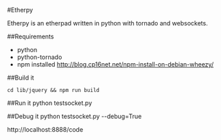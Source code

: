 #Etherpy

Etherpy is an etherpad written in python with tornado and websockets.

##Requirements
* python
* python-tornado
* npm installed http://blog.cp16net.net/npm-install-on-debian-wheezy/

##Build it

    cd lib/jquery && npm run build

##Run it
    python testsocket.py

##Debug it
    python testsocket.py --debug=True

http://localhost:8888/code
